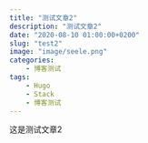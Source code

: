 ```yaml
---
title: "测试文章2"
description: "测试文章2"
date: "2020-08-10 01:00:00+0200"
slug: "test2"
image: "image/seele.png"
categories:
    - 博客测试
tags:
    - Hugo
    - Stack
    - 博客测试
---
```

这是测试文章2